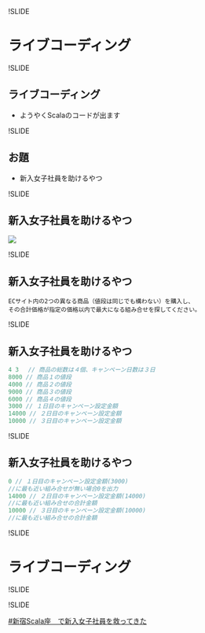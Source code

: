 !SLIDE

# ライブコーディング

!SLIDE

## ライブコーディング

 - ようやくScalaのコードが出ます

!SLIDE

## お題
 
 - 新入女子社員を助けるやつ

!SLIDE

## 新入女子社員を助けるやつ

![](livecoding/cap.png)

!SLIDE

## 新入女子社員を助けるやつ

 
```
ECサイト内の2つの異なる商品（値段は同じでも構わない）を購入し、
その合計価格が指定の価格以内で最大になる組み合せを探してください。
```


!SLIDE

## 新入女子社員を助けるやつ


```C
4 3　 // 商品の総数は４個、キャンペーン日数は３日
8000 // 商品１の値段
4000 // 商品２の値段
9000 // 商品３の値段
6000 // 商品４の値段
3000 // １日目のキャンペーン設定金額
14000 // ２日目のキャンペーン設定金額
10000 // ３日目のキャンペーン設定金額
```


!SLIDE

## 新入女子社員を助けるやつ


```c
0 // １日目のキャンペーン設定金額(3000)
//に最も近い組み合せが無い場合0を出力
14000 // ２日目のキャンペーン設定金額(14000)
//に最も近い組み合せの合計金額
10000 // ３日目のキャンペーン設定金額(10000)
//に最も近い組み合せの合計金額
```


!SLIDE

# ライブコーディング

!SLIDE

!SLIDE

[#新宿Scala座　で新入女子社員を救ってきた](http://numa08.hateblo.jp/entry/2013/12/07/231305)
